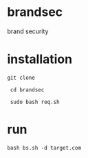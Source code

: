 # brandsec
brand security

# installation

`git clone`

` cd brandsec`

` sudo bash req.sh`


# run

`bash bs.sh -d target.com`
